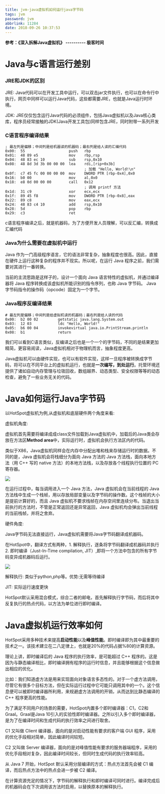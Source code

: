 ```yaml
---
title: jvm-java虚拟机如何运行java字节码
tags: jvm
password: jvm
abbrlink: 11284
date: 2018-09-26 10:37:53
---
```


**参考：《深入拆解Java虚拟机》 ---------- 极客时间**

# Java与c语言运行差别

### JRE和JDK的区别

JRE: Java代码可以在开发工具中运行，可以双击jar文件执行，也可以在命令行中执行，网页中同样可以运行Java代码，这些都需要JRE，也就是Java运行时环境。

JDK: JRE仅仅包含运行Java代码的必须组件，包括Java虚拟机以及Java核心类库，程序员经常接触的JDK(Java开发工具包)同样包含JRE，同时附带一系列开发

### C语言程序编译结果

```
; 最左列是偏移；中间列是给机器读的机器码；最右列是给人读的汇编代码
0x00:  55                    push   rbp
0x01:  48 89 e5              mov    rbp,rsp
0x04:  48 83 ec 10           sub    rsp,0x10
0x08:  48 8d 3d 3b 00 00 00  lea    rdi,[rip+0x3b] 
                                    ; 加载 "Hello, World!\n"
0x0f:  c7 45 fc 00 00 00 00  mov    DWORD PTR [rbp-0x4],0x0
0x16:  b0 00                 mov    al,0x0
0x18:  e8 0d 00 00 00        call   0x12
                                    ; 调用 printf 方法
0x1d:  31 c9                 xor    ecx,ecx
0x1f:  89 45 f8              mov    DWORD PTR [rbp-0x8],eax
0x22:  89 c8                 mov    eax,ecx
0x24:  48 83 c4 10           add    rsp,0x10
0x28:  5d                    pop    rbp
0x29:  c3                    ret
```

c语言程序编译之后，就是机器码，为了方便开发人员理解，可以反汇编，转换成汇编代码

### Java为什么需要在虚拟机中运行

Java 作为一门高级程序语言，它的语法非常复杂，抽象程度也很高。因此，直接在硬件上运行这种复杂的程序并不现实。所以呢，在运行 Java 程序之前，我们需要对其进行一番转换。

当前的主流思路是这样子的，设计一个面向 Java 语言特性的虚拟机，并通过编译器将 Java 程序转换成该虚拟机所能识别的指令序列，也称 Java 字节码。 Java 字节码指令的操作码（opcode）固定为一个字节。

### Java程序反编译结果

```
# 最左列是偏移；中间列是给虚拟机读的机器码；最右列是给人读的代码
0x00:  b2 00 02         getstatic java.lang.System.out
0x03:  12 03            ldc "Hello, World!"
0x05:  b6 00 04         invokevirtual java.io.PrintStream.println
0x08:  b1               return
```

我们可以看到C语言类似，反编译之后也是一个一个的字节码，不同的是结果更加精简，更容易阅读，Java虚拟机相对于物理机而言，抽象程度更高。

Java虚拟机可以由硬件实现，也可以有软件实现，这样一旦程序被转换成字节码，将可以在不同平台上的虚拟机运行，也就是**一次编写，到处运行**。托管环境还提供了诸如自动内存管理与垃圾回收，数组越界、动态类型、安全权限等等的动态检查，避免了一些业务无关的代码。

# Java如何运行Java字节码

以HotSpot虚拟机为例,从虚拟机和底层硬件两个角度来看:

虚拟机角度:

虚拟机首先需要将编译成成class文件加载到Java虚拟机中，加载后的Java类会存放在方法区**Method area**中，实际运行时，虚拟机会执行方法区内的代码。

类似于X86，Java虚拟机同样会在内存中分配出堆和栈来存储运行时的数据。不同的是，Java 虚拟机会将栈细分为面向 Java 方法的 Java 方法栈，面向本地方法（用 C++ 写的 native 方法）的本地方法栈，以及存放各个线程执行位置的 PC 寄存器。

![](/assets/jvm/ab5c3523af08e0bf2f689c1d6033ef77.png)

在运行过程中，每当调用进入一个 Java 方法，Java 虚拟机会在当前线程的 Java 方法栈中生成一个栈帧，用以存放局部变量以及字节码的操作数。这个栈帧的大小是提前计算好的，而且 Java 虚拟机不要求栈帧在内存空间里连续分布。当退出当前执行的方法时，不管是正常返回还是异常返回，Java 虚拟机均会弹出当前线程的当前栈帧，并将之舍弃。

硬件角度:

Java字节码无法直接运行，Java虚拟机需要将Java字节码翻译成机器码。

在HotSpot中，翻译方式有两种，1. 解释执行，逐条将字节码翻译成机器码并执行 2. 即时编译（Just-In-Time compilation, JIT）,即将一个方法中包含的所有字节码变异成机器码后运行。

![](/assets/jvm/5ee351091464de78eed75438b6f9183b.png)

解释执行: 类似于python,php等。优势:无需等待编译

JIT: 实际运行速度更快

HotSpot默认采用混合模式，综合二者的邮电，首先解释执行字节码，而后将其中反复执行的热点代码，以方法为单位进行即时编译。

# Java虚拟机运行效率如何

HotSpot采用多种技术来提高**启动性能**以及**峰值性能**。即时编译即为其中最重要的技术之一。该技术建立在二八定律上，也就是20%的代码占据%80的计算资源。

理论上讲，即时编译后的 Java 程序的执行效率，是可能超过 C++ 程序的。这是因为与静态编译相比，即时编译拥有程序的运行时信息，并且能够根据这个信息做出相应的优化。

比如：我们知道虚方法是用来实现面向对象语言多态性的。对于一个虚方法调用，尽管它有很多个目标方法，但在实际运行过程中它可能只调用其中的一个。这个信息便可以被即时编译器所利用，来规避虚方法调用的开销，从而达到比静态编译的 C++ 程序更高的性能。

为了满足不同用户的场景的需要，HotSpot内置多个即时编译器：C1，C2和Graal。Graal是Java 10引入的实验性即时编译器。之所以引入多个即时编译器，是为了在编译时间和生成代码的执行效率之间进行取舍。

C1 又叫做 Client 编译器，面向的是对启动性能有要求的客户端 GUI 程序，采用的优化手段相对简单，因此编译时间较短。

C2 又叫做 Server 编译器，面向的是对峰值性能有要求的服务器端程序，采用的优化手段相对复杂，因此编译时间较长，但同时生成代码的执行效率较高。

从 Java 7 开始，HotSpot 默认采用分层编译的方式：热点方法首先会被 C1 编译，而后热点方法中的热点会进一步被 C2 编译。

在计算资源充足的情况下，字节码的解释执行和即时编译可同时进行。编译完成后的机器码会在下次调用该方法时启用，以替换原本的解释执行。





